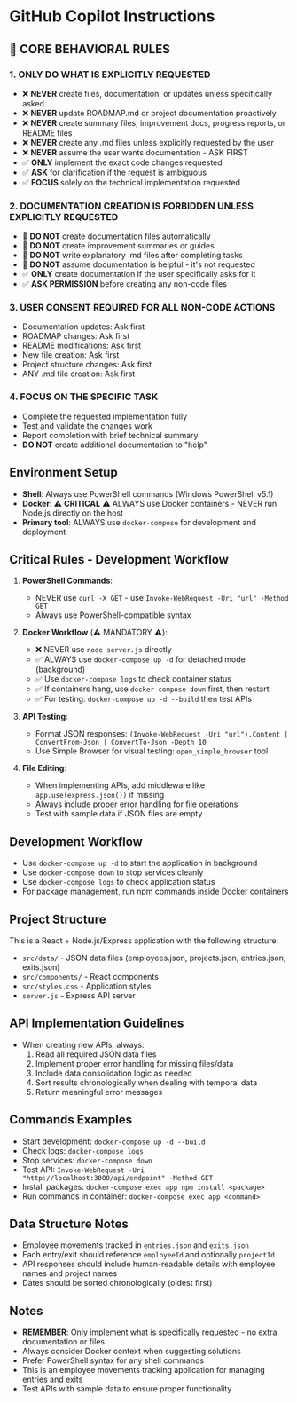 # GitHub Copilot Instructions

## 🚨 CORE BEHAVIORAL RULES

### 1. **ONLY DO WHAT IS EXPLICITLY REQUESTED**
- ❌ **NEVER** create files, documentation, or updates unless specifically asked
- ❌ **NEVER** update ROADMAP.md or project documentation proactively  
- ❌ **NEVER** create summary files, improvement docs, progress reports, or README files
- ❌ **NEVER** create any .md files unless explicitly requested by the user
- ❌ **NEVER** assume the user wants documentation - ASK FIRST
- ✅ **ONLY** implement the exact code changes requested
- ✅ **ASK** for clarification if the request is ambiguous
- ✅ **FOCUS** solely on the technical implementation requested

### 2. **DOCUMENTATION CREATION IS FORBIDDEN UNLESS EXPLICITLY REQUESTED**
- 🚫 **DO NOT** create documentation files automatically
- 🚫 **DO NOT** create improvement summaries or guides  
- 🚫 **DO NOT** write explanatory .md files after completing tasks
- 🚫 **DO NOT** assume documentation is helpful - it's not requested
- ✅ **ONLY** create documentation if the user specifically asks for it
- ✅ **ASK PERMISSION** before creating any non-code files

### 3. **USER CONSENT REQUIRED FOR ALL NON-CODE ACTIONS**
- Documentation updates: Ask first
- ROADMAP changes: Ask first  
- README modifications: Ask first
- New file creation: Ask first
- Project structure changes: Ask first
- ANY .md file creation: Ask first

### 4. **FOCUS ON THE SPECIFIC TASK**
- Complete the requested implementation fully
- Test and validate the changes work
- Report completion with brief technical summary
- **DO NOT** create additional documentation to "help"

## Environment Setup
- **Shell**: Always use PowerShell commands (Windows PowerShell v5.1)
- **Docker**: ⚠️ **CRITICAL** ⚠️ ALWAYS use Docker containers - NEVER run Node.js directly on the host
- **Primary tool**: ALWAYS use `docker-compose` for development and deployment

## Critical Rules - Development Workflow
1. **PowerShell Commands**: 
   - NEVER use `curl -X GET` - use `Invoke-WebRequest -Uri "url" -Method GET`
   - Always use PowerShell-compatible syntax
   
2. **Docker Workflow** (⚠️ MANDATORY ⚠️):
   - ❌ NEVER use `node server.js` directly
   - ✅ ALWAYS use `docker-compose up -d` for detached mode (background)
   - ✅ Use `docker-compose logs` to check container status
   - ✅ If containers hang, use `docker-compose down` first, then restart
   - ✅ For testing: `docker-compose up -d --build` then test APIs
   
3. **API Testing**:
   - Format JSON responses: `(Invoke-WebRequest -Uri "url").Content | ConvertFrom-Json | ConvertTo-Json -Depth 10`
   - Use Simple Browser for visual testing: `open_simple_browser` tool
   
4. **File Editing**:
   - When implementing APIs, add middleware like `app.use(express.json())` if missing
   - Always include proper error handling for file operations
   - Test with sample data if JSON files are empty

## Development Workflow
- Use `docker-compose up -d` to start the application in background
- Use `docker-compose down` to stop services cleanly
- Use `docker-compose logs` to check application status
- For package management, run npm commands inside Docker containers

## Project Structure
This is a React + Node.js/Express application with the following structure:
- `src/data/` - JSON data files (employees.json, projects.json, entries.json, exits.json)
- `src/components/` - React components
- `src/styles.css` - Application styles
- `server.js` - Express API server

## API Implementation Guidelines
- When creating new APIs, always:
  1. Read all required JSON data files
  2. Implement proper error handling for missing files/data
  3. Include data consolidation logic as needed
  4. Sort results chronologically when dealing with temporal data
  5. Return meaningful error messages

## Commands Examples
- Start development: `docker-compose up -d --build`
- Check logs: `docker-compose logs`
- Stop services: `docker-compose down`
- Test API: `Invoke-WebRequest -Uri "http://localhost:3000/api/endpoint" -Method GET`
- Install packages: `docker-compose exec app npm install <package>`
- Run commands in container: `docker-compose exec app <command>`

## Data Structure Notes
- Employee movements tracked in `entries.json` and `exits.json`
- Each entry/exit should reference `employeeId` and optionally `projectId`
- API responses should include human-readable details with employee names and project names
- Dates should be sorted chronologically (oldest first)

## Notes
- **REMEMBER**: Only implement what is specifically requested - no extra documentation or files
- Always consider Docker context when suggesting solutions
- Prefer PowerShell syntax for any shell commands
- This is an employee movements tracking application for managing entries and exits
- Test APIs with sample data to ensure proper functionality
